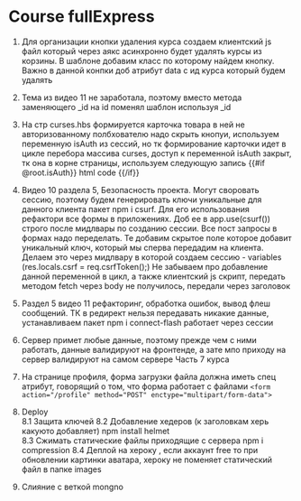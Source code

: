 # Course fullExpress

1. Для организации кнопки удаления курса создаем клиентский js файл который через аякс асинхронно будет удалять курсы из корзины. В шаблоне добавим класс по которому найдем кнопку. Важно в данной конпки доб атрибут data с ид курса который будем удалять

2. Тема из видео 11 не заработала, поэтому вместо метода заменяющего \_id на id поменял шаблон используя \_id

3. На стр curses.hbs формируется карточка товара в ней не авторизованному полбхователю надо скрыть кнопуи, используем переменную isAuth из сессий, но тк формирование карточки идет в цикле перебора массива curses, доступ к переменной isAuth закрыт, тк она в корне страницы, используем следующую запись {{#if @root.isAuth}} html code {{/if}}

4. Видео 10 раздела 5, Безопасность проекта. Могут своровать сессию, поэтому будем генерировать ключи уникальные для данного клиента пакет npm i csurf. Для его использования рефактори все формы в приложениях. Доб ее в app.use(csurf()) строго после мидлвары по созданию сессии. Все пост запросы в формах надо переделать. Те добавим скрытое поле которое добавит уникальный ключ, который мы сперва передадим на клиента. Делаем это через мидлвару в которой создаем сессию - variables (res.locals.csrf = req.csrfToken();)
Не забываем про добавление данной переменной в цикл, а также клиентский js скрипт, передать методом fetch через body не получилось, передали через заголовок

5. Раздел 5 видео 11 рефакторинг, обработка ошибок, вывод флеш сообщений. ТК в редирект нельзя передавать никакие данные, устанавливаем пакет npm i connect-flash работает через сессии

6. Сервер примет любые данные, поэтому прежде чем с ними работать, данные валидируют на фронтенде, а зате мпо приходу на сервер валидируют на самом сервере Часть 7 курса

7. На странице профиля, форма загрузки файла должна иметь спец атрибут, говорящий о том, что форма работает с файлами ```<form action="/profile" method="POST" enctype="multipart/form-data">```

8. Deploy  
    8.1 Защита ключей
    8.2 Добавление хедеров (к заголовкам херь какуюто добавляет) npm install helmet  
    8.3 Сжимать статические файлы приходящие с сервера npm i compression
    8.4 Деплой на хероку , если аккаунт free то при обновлении картинки аватара, хероку не поменяет статический файл в папке images

9. Слияние с веткой mongno